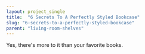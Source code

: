 ```yaml
---
layout: project_single
title:  "6 Secrets To A Perfectly Styled Bookcase"
slug: "6-secrets-to-a-perfectly-styled-bookcase"
parent: "living-room-shelves"
---
```

Yes, there's more to it than your favorite books.